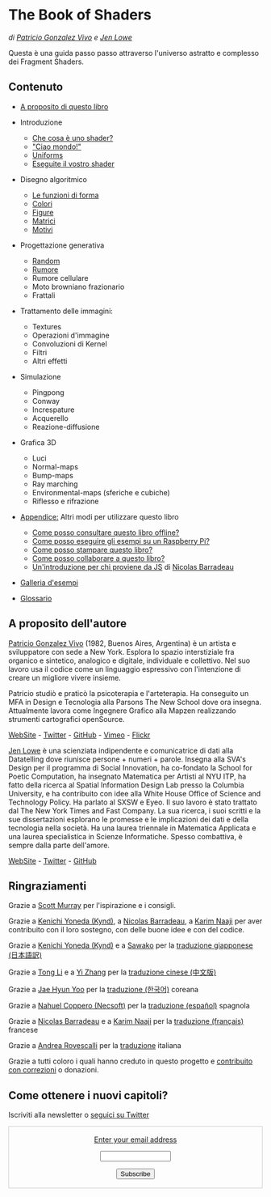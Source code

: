 <canvas id="custom" class="canvas" data-fragment-url="src/moon/moon.frag" data-textures="src/moon/moon.jpg" width="350px" height="350px"></canvas>

# The Book of Shaders
*di [Patricio Gonzalez Vivo](http://patriciogonzalezvivo.com/) e [Jen Lowe](http://jenlowe.net/)*

Questa è una guida passo passo attraverso l'universo astratto e complesso dei Fragment Shaders.

<div class="header">
<a href="https://www.paypal.com/cgi-bin/webscr?cmd=_s-xclick&hosted_button_id=B5FSVSHGEATCG" style="float: right;"><img src="https://www.paypalobjects.com/en_US/i/btn/btn_donate_SM.gif" alt=""></a>
</div>

## Contenuto

* [A proposito di questo libro](00/?lan=it)

* Introduzione
    * [Che cosa è uno shader?](01/?lan=it)
    * ["Ciao mondo!"](02/?lan=it)
    * [Uniforms](03/?lan=it)
	* [Eseguite il vostro shader](04/?lan=it)

* Disegno algoritmico
    * [Le funzioni di forma](05/?lan=it)
    * [Colori](06/?lan=it)
    * [Figure](07/?lan=it)
    * [Matrici](08/?lan=it)
    * [Motivi](09/?lan=it)

* Progettazione generativa
    * [Random](10/?lan=it)
    * [Rumore](11/?lan=it)
    * Rumore cellulare
    * Moto browniano frazionario
    * Frattali

* Trattamento delle immagini:
    * Textures
    * Operazioni d'immagine
    * Convoluzioni di Kernel
    * Filtri
    * Altri effetti

* Simulazione
    * Pingpong
    * Conway
    * Increspature
    * Acquerello
    * Reazione-diffusione

* Grafica 3D
    * Luci
    * Normal-maps
    * Bump-maps
    * Ray marching
    * Environmental-maps (sferiche e cubiche)
    * Riflesso e rifrazione

* [Appendice:](appendix/) Altri modi per utilizzare questo libro
	* [Come posso consultare questo libro offline?](appendix/00/?lan=it)
	* [Come posso eseguire gli esempi su un Raspberry Pi?](appendix/01/?lan=it)
	* [Come posso stampare questo libro?](appendix/02/?lan=it)
    * [Come posso collaborare a questo libro?](appendix/03/?lan=it)
    * [Un'introduzione per chi proviene da JS](appendix/04/) di [Nicolas Barradeau](http://www.barradeau.com/)

* [Galleria d'esempi](examples/)

* [Glossario](glossary/)

## A proposito dell'autore

[Patricio Gonzalez Vivo](http://patriciogonzalezvivo.com/) (1982, Buenos Aires, Argentina) è un artista e sviluppatore con sede a New York. Esplora lo spazio interstiziale fra organico e sintetico, analogico e digitale, individuale e collettivo. Nel suo lavoro usa il codice come un linguaggio espressivo con l'intenzione di creare un migliore vivere insieme.

Patricio studiò e praticò la psicoterapia e l'arteterapia. Ha conseguito un MFA in Design e Tecnologia alla Parsons The New School dove ora insegna. Attualmente lavora come Ingegnere Grafico alla Mapzen realizzando strumenti cartografici openSource. 

<div class="header"> <a href="http://patriciogonzalezvivo.com/" target="_blank">WebSite</a> - <a href="https://twitter.com/patriciogv" target="_blank">Twitter</a> - <a href="https://github.com/patriciogonzalezvivo" target="_blank">GitHub</a> - <a href="https://vimeo.com/patriciogv" target="_blank">Vimeo</a> - <a href="https://www.flickr.com/photos/106950246@N06/" target="_blank"> Flickr</a></div>

[Jen Lowe](http://jenlowe.net/) è una scienziata indipendente e comunicatrice di dati alla Datatelling dove riunisce persone + numeri + parole. Insegna alla SVA's Design per il programma di Social Innovation, ha co-fondato la School for Poetic Computation, ha insegnato Matematica per Artisti al NYU ITP, ha fatto della ricerca al Spatial Information Design Lab presso la Columbia University, e ha contribuito con idee alla White House Office of Science and Technology Policy. Ha parlato al SXSW e Eyeo. Il suo lavoro è stato trattato dal The New York Times and Fast Company. La sua ricerca, i suoi scritti e la sue dissertazioni esplorano le promesse e le implicazioni dei dati e della tecnologia nella società. Ha una laurea triennale in Matematica Applicata e una laurea specialistica in Scienze Informatiche. Spesso combattiva, è sempre dalla parte dell'amore.

<div class="header"> <a href="http://jenlowe.net/" target="_blank">WebSite</a> - <a href="https://twitter.com/datatelling" target="_blank">Twitter</a> - <a href="https://github.com/datatelling" target="_blank">GitHub</a></div>

## Ringraziamenti

Grazie a [Scott Murray](http://alignedleft.com/) per l'ispirazione e i consigli.

Grazie a [Kenichi Yoneda (Kynd)](https://twitter.com/kyndinfo), a [Nicolas Barradeau](https://twitter.com/nicoptere), a [Karim Naaji](http://karim.naaji.fr/) per aver contribuito con il loro sostegno, con delle buone idee e con del codice.

Grazie a [Kenichi Yoneda (Kynd)](https://twitter.com/kyndinfo) e a [Sawako](https://twitter.com/sawakohome) per la [traduzione giapponese (日本語訳)](?lan=jp)

Grazie a [Tong Li](https://www.facebook.com/tong.lee.9484) e a [Yi Zhang](https://www.facebook.com/archer.zetta?pnref=story) per la [traduzione cinese (中文版)](?lan=ch)

Grazie a [Jae Hyun Yoo](https://www.facebook.com/fkkcloud) per la [traduzione (한국어)](?lan=kr) coreana

Grazie a [Nahuel Coppero (Necsoft)](http://hinecsoft.com/) per la [traduzione (español)](?lan=es) spagnola

Grazie a [Nicolas Barradeau](https://twitter.com/nicoptere) e a [Karim Naaji](http://karim.naaji.fr/) per la [traduzione (français)](?lan=fr) francese

Grazie a [Andrea Rovescalli](https://www.earove.info) per la [traduzione](?lan=it) italiana

Grazie a tutti coloro i quali hanno creduto in questo progetto e [contribuito con correzioni](https://github.com/patriciogonzalezvivo/thebookofshaders/graphs/contributors) o donazioni.

## Come ottenere i nuovi capitoli?

Iscriviti alla newsletter o [seguici su Twitter](https://twitter.com/bookofshaders)

<form style="border:1px solid #ccc;padding:3px;text-align:center;" action="https://tinyletter.com/thebookofshaders" method="post" target="popupwindow" onsubmit="window.open('https://tinyletter.com/thebookofshaders', 'popupwindow', 'scrollbars=yes,width=800,height=600');return true"><a href="https://tinyletter.com/thebookofshaders"><p><label for="tlemail">Enter your email address</label></p></a><p><input type="text" style="width:140px" name="email" id="tlemail" /></p><input type="hidden" value="1" name="embed"/><input type="submit" value="Subscribe" /><p><a href="https://tinyletter.com" target="_blank"></a></p></form>
